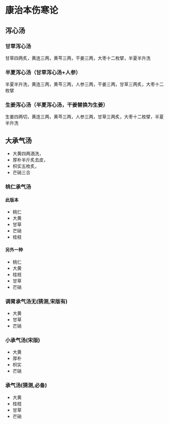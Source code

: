 # 康治本伤寒论
## 泻心汤
### 甘草泻心汤
甘草四两炙，黄连三两，黄芩三两，干姜三两，大枣十二枚擘，半夏半升洗
### 半夏泻心汤（甘草泻心汤+人参）
半夏半升洗，黄连三两，黄芩三两，人参三两，干姜三两，甘草三两炙，大枣十二枚擘
### 生姜泻心汤（半夏泻心汤，干姜替换为生姜）
生姜四两切，黄连三两，黄芩三两，人参三两，甘草三两炙，大枣十二枚擘，半夏半升洗


## 大承气汤
- 大黄四两酒洗，
- 厚朴半斤炙去皮，
- 枳实五枚炙，
- 芒硝三合

### 桃仁承气汤
#### 此版本
- 桃仁
- 大黄
- 甘草
- 芒硝
- 桂枝
#### 另外一种
- 桃仁
- 大黄
- 桂枝
- 甘草
- 芒硝

### 调胃承气汤无(猜测,宋版有)
- 大黄
- 甘草
- 芒硝

### 小承气汤(宋版)
- 大黄
- 厚朴
- 枳实
- 芒硝

### 承气汤(猜测,必备)
- 大黄
- 桂枝
- 甘草
- 芒硝




